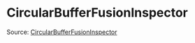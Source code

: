 # CircularBufferFusionInspector

Source: [CircularBufferFusionInspector](../../../csrc/device_lower/analysis/circular_buffer.cpp#L103)

